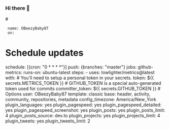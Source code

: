 ### Hi there 👋

<!--
**OBeezyBaby87/OBeezyBaby87** is a ✨ _special_ ✨ repository because its `README.md` (this file) appears on your GitHub profile.

Here are some ideas to get you started:

- 🔭 I’m currently working on ...
- 🌱 I’m currently learning ...
- 👯 I’m looking to collaborate on ...
- 🤔 I’m looking for help with ...
- 💬 Ask me about ...
- 📫 How to reach me: ...
- 😄 Pronouns: ...
- ⚡ Fun fact: ...
--> #  
     name: OBeezyBaby87
     on:
  # Schedule updates
  schedule: [{cron: "0 * * * *"}]
  push: {branches: "master"}
jobs:
  github-metrics:
    runs-on: ubuntu-latest
    steps:
      - uses: lowlighter/metrics@latest
        with:
          # You'll need to setup a personal token in your secrets.
          token: ${{ secrets.METRICS_TOKEN }}
          # GITHUB_TOKEN is a special auto-generated token used for commits
          committer_token: ${{ secrets.GITHUB_TOKEN }}
          # Options
          user: OBeezyBaby87
          template: classic
          base: header, activity, community, repositories, metadata
          config_timezone: America/New_York
          plugin_languages: yes
          plugin_pagespeed: yes
          plugin_pagespeed_detailed: yes
          plugin_pagespeed_screenshot: yes
          plugin_posts: yes
          plugin_posts_limit: 4
          plugin_posts_source: dev.to
          plugin_projects: yes
          plugin_projects_limit: 4
          plugin_tweets: yes
          plugin_tweets_limit: 2
